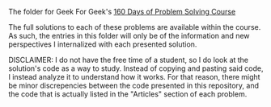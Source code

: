 The folder for Geek For Geek's [160 Days of Problem Solving Course](https://www.geeksforgeeks.org/gfg160-160-days-of-problem-solving/)

The full solutions to each of these problems are available within the course. As such, the entries in this folder will only be of the information and new perspectives I internalized with each presented solution.

DISCLAIMER: I do not have the free time of a student, so I do look at the solution's code as a way to study. Instead of copying and pasting said code, I instead analyze it to understand how it works. For that reason, there might be minor discrepencies between the code presented in this repository, and the code that is actually listed in the "Articles" section of each problem.
